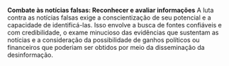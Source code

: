 **Combate às notícias falsas: Reconhecer e avaliar informações**
   A luta contra as notícias falsas exige a conscientização de seu potencial e a capacidade de identificá-las. Isso envolve a busca de fontes confiáveis e com credibilidade, o exame minucioso das evidências que sustentam as notícias e a consideração da possibilidade de ganhos políticos ou financeiros que poderiam ser obtidos por meio da disseminação da desinformação.
